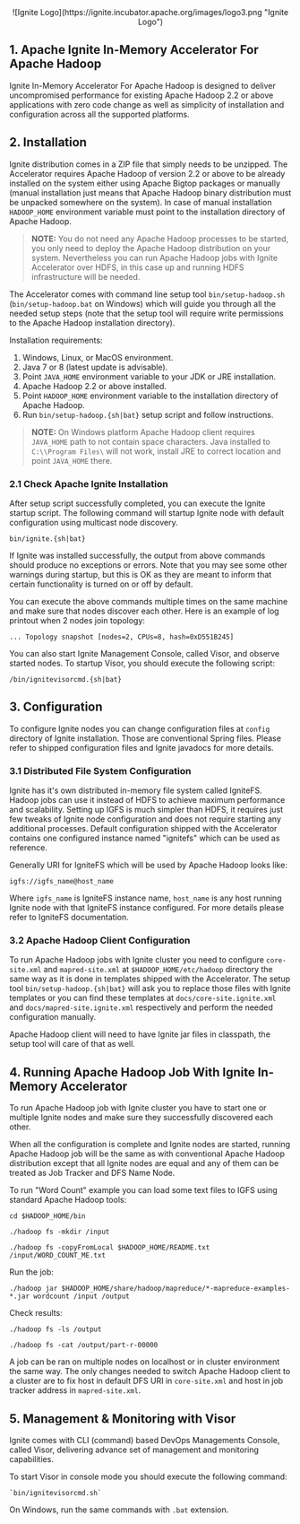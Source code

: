 <!--
  Licensed to the Apache Software Foundation (ASF) under one or more
  contributor license agreements.  See the NOTICE file distributed with
  this work for additional information regarding copyright ownership.
  The ASF licenses this file to You under the Apache License, Version 2.0
  (the "License"); you may not use this file except in compliance with
  the License.  You may obtain a copy of the License at

       http://www.apache.org/licenses/LICENSE-2.0

  Unless required by applicable law or agreed to in writing, software
  distributed under the License is distributed on an "AS IS" BASIS,
  WITHOUT WARRANTIES OR CONDITIONS OF ANY KIND, either express or implied.
  See the License for the specific language governing permissions and
  limitations under the License.
-->

<center>
![Ignite Logo](https://ignite.incubator.apache.org/images/logo3.png "Ignite Logo")
</center>

## 1. Apache Ignite In-Memory Accelerator For Apache Hadoop

Ignite In-Memory Accelerator For Apache Hadoop is designed to deliver uncompromised performance for existing Apache 
Hadoop 2.2 or above applications with zero code change as well as simplicity of installation and configuration across all the 
supported platforms. 

## 2. Installation

Ignite distribution comes in a ZIP file that simply needs to be unzipped. The Accelerator requires Apache Hadoop of 
version 2.2 or above to be already installed on the system either using Apache Bigtop packages or manually (manual installation
just means that Apache Hadoop binary distribution must be unpacked somewhere on the system). In case of manual 
installation `HADOOP_HOME` environment variable must point to the installation directory of Apache Hadoop. 

> **NOTE:** You do not need any Apache Hadoop processes to be started, you only need to deploy the Apache Hadoop 
> distribution on your system. Nevertheless you can run Apache Hadoop jobs with Ignite Accelerator over HDFS,
> in this case up and running HDFS infrastructure will be needed.

The Accelerator comes with command line setup tool `bin/setup-hadoop.sh` (`bin/setup-hadoop.bat` on Windows) which 
will guide you through all the needed setup steps (note that the setup tool will require write permissions to the 
Apache Hadoop installation directory). 

Installation requirements:

1. Windows, Linux, or MacOS environment.
2. Java 7 or 8 (latest update is advisable).
3. Point `JAVA_HOME` environment variable to your JDK or JRE installation.
4. Apache Hadoop 2.2 or above installed.
5. Point `HADOOP_HOME` environment variable to the installation directory of Apache Hadoop.
6. Run `bin/setup-hadoop.{sh|bat}` setup script and follow instructions.

> **NOTE:** On Windows platform Apache Hadoop client requires `JAVA_HOME` path to not contain space characters.
> Java installed to `C:\\Program Files\` will not work, install JRE to correct location and point `JAVA_HOME` there.

### 2.1 Check Apache Ignite Installation

After setup script successfully completed, you can execute the Ignite startup script.
The following command will startup Ignite node with default configuration using multicast node discovery.

    bin/ignite.{sh|bat}

If Ignite was installed successfully, the output from above commands should produce no exceptions or errors.
Note that you may see some other warnings during startup, but this is OK as they are meant to inform that certain
functionality is turned on or off by default.

You can execute the above commands multiple times on the same machine and make sure that nodes discover each other.
Here is an example of log printout when 2 nodes join topology:

    ... Topology snapshot [nodes=2, CPUs=8, hash=0xD551B245]

You can also start Ignite Management Console, called Visor, and observe started nodes. To startup Visor, you should execute the following script:

    /bin/ignitevisorcmd.{sh|bat}

## 3. Configuration

To configure Ignite nodes you can change configuration files at `config` directory of Ignite installation. Those are conventional Spring files. Please refer to shipped configuration files and Ignite javadocs for more details.

### 3.1 Distributed File System Configuration

Ignite has it's own distributed in-memory file system called IgniteFS. Hadoop jobs can use it instead of HDFS to achieve maximum performance and scalability. Setting up IGFS is much simpler than HDFS, it requires just few tweaks of Ignite node configuration and does not require starting any additional processes. Default configuration shipped with the Accelerator contains one configured instance named "ignitefs" which can be used as reference.

Generally URI for IgniteFS which will be used by Apache Hadoop looks like:

    igfs://igfs_name@host_name

Where `igfs_name` is IgniteFS instance name, `host_name` is any host running Ignite node with that IgniteFS instance configured.
For more details please refer to IgniteFS documentation.

### 3.2 Apache Hadoop Client Configuration

To run Apache Hadoop jobs with Ignite cluster you need to configure `core-site.xml` and `mapred-site.xml` at 
`$HADOOP_HOME/etc/hadoop` directory the same way as it is done in templates shipped with the Accelerator. 
The setup tool `bin/setup-hadoop.{sh|bat}` will ask you to replace those files with Ignite templates or 
you can find these templates at `docs/core-site.ignite.xml` and `docs/mapred-site.ignite.xml` respectively and perform the needed configuration manually.

Apache Hadoop client will need to have Ignite jar files in classpath, the setup tool will care of that as well.

## 4. Running Apache Hadoop Job With Ignite In-Memory Accelerator

To run Apache Hadoop job with Ignite cluster you have to start one or multiple Ignite nodes and make sure they successfully discovered each other.

When all the configuration is complete and Ignite nodes are started, running Apache Hadoop job will be the same as with conventional Apache Hadoop distribution except that all Ignite nodes are equal and any of them can be treated as Job Tracker and DFS Name Node.

To run "Word Count" example you can load some text files to IGFS using standard Apache Hadoop tools:
 
    cd $HADOOP_HOME/bin
 
    ./hadoop fs -mkdir /input
    
    ./hadoop fs -copyFromLocal $HADOOP_HOME/README.txt /input/WORD_COUNT_ME.txt
     
Run the job:

    ./hadoop jar $HADOOP_HOME/share/hadoop/mapreduce/*-mapreduce-examples-*.jar wordcount /input /output

Check results:

    ./hadoop fs -ls /output
    
    ./hadoop fs -cat /output/part-r-00000

A job can be ran on multiple nodes on localhost or in cluster environment the same way. The only changes needed to 
switch Apache Hadoop client to a cluster are to fix host in default DFS URI in `core-site.xml` and host in job tracker 
address in `mapred-site.xml`.

## 5. Management & Monitoring with Visor
Ignite comes with CLI (command) based DevOps Managements Console, called Visor, delivering advance set of management and monitoring capabilities. 

To start Visor in console mode you should execute the following command:

    `bin/ignitevisorcmd.sh`

On Windows, run the same commands with `.bat` extension.